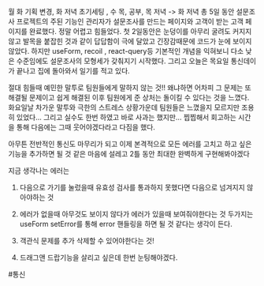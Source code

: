 월 화 기획 변경, 화 저녁 초기세팅 , 수 목, 공부, 목 저녁 -> 화 저녁 
총 5일 동안 설문조사 프로젝트의 주된 기능인 관리자가 설문조사를 만드는 페이지와 고객이 받는 고객 페이지를 완료했다. 정말 어렵고 힘들었다. 첫 2일동안은 눈덩이를 아무리 굴려도 커지지 않고 발목을 붙잡힌 것과 같이 답답함이 극에 달았고 긴장감때문에 코드가 눈에 보이지 않았다. 하지만 useForm, recoil , react-query등 기본적인 개념을 익혀보니 다소 낮은 수준임에도 설문조사의 모형세가 갖춰지기 시작했다. 그리고 오늘은 목요일 통신데이가 끝나고 집에 돌아와서 일기를 적고 있다. 

절대 힘들때 예민한 말투로 팀원들에게 말하지 않는 것!! 왜냐하면 어차피 그 문제는 또 해결될 문제이고 쉽게 해결된 이후 팀원에게 준 상처는 돌이킬 수 있다는 것을 느꼈다. 화요일날 차가운 말투와 극한의 스트레스 상황가운데 팀원들은 느꼈을지 모르지만 조용히 있었다... 그리고 실수도 한번 하였고 바로 사과는 했지만... 찝찝해서 회고하는 시간을 통해 다음에는 그때 웃어야겠다라고 다짐을 했다.

아무튼 전반적인 통신도 마무리가 되고 이제 본격적으로 모든 에러를 고치고 하고 싶은 기능을 추가하면 될 것 같은 마음에 설레고 2틀 동안 최대한 완벽하게 구현해봐야겠다

지금 생각나는 에러는 
1. 다음으로 가기를 눌렀을때 유효성 검사를 통과하지 못했다면 다음으로 넘겨지지 않아야하는 것
2. 에러가 없을때 아무것도 보이지 않다가 에러가 있을때 보여줘야한다는 것 
두가지는 useForm setError를 통해 error 핸들링을 하면 될 것 같다는 생각이 든다. 

3. 객관식 문제를 추가  삭제할 수 있어야한다는 것! 
4. 드래그앤 드랍기능을 살리고 싶은데 한번 눈팅해야겠다. 


#통신
